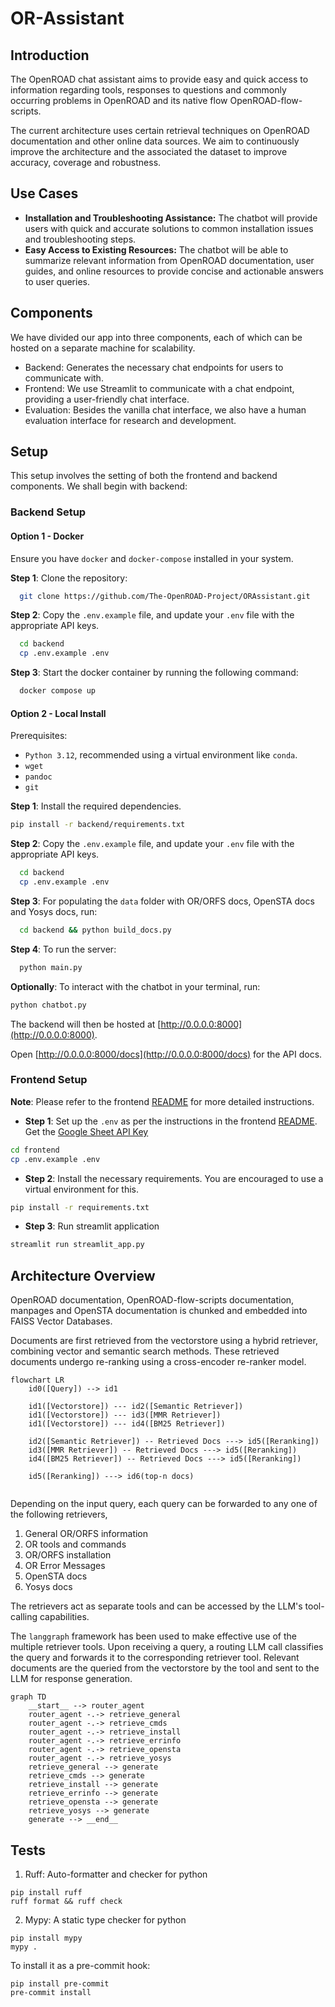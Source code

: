 # OR-Assistant

## Introduction

The OpenROAD chat assistant aims to provide easy and quick access to information regarding tools, responses to questions and commonly occurring problems in OpenROAD and its native flow OpenROAD-flow-scripts.

The current architecture uses certain retrieval techniques on OpenROAD documentation and other online data sources. We aim to continuously improve the architecture and the associated the dataset to improve accuracy, coverage and robustness.

## Use Cases

- **Installation and Troubleshooting Assistance:** The chatbot will provide users with quick and accurate solutions to common installation issues and troubleshooting steps.
- **Easy Access to Existing Resources:** The chatbot will be able to summarize relevant information from OpenROAD documentation, user guides, and online resources to provide concise and actionable answers to user queries.

## Components

We have divided our app into three components, each of which can be hosted on a separate machine for scalability. 
- Backend: Generates the necessary chat endpoints for users to communicate with.
- Frontend: We use Streamlit to communicate with a chat endpoint, providing a user-friendly chat interface.
- Evaluation: Besides the vanilla chat interface, we also have a human evaluation interface for research and development.

## Setup

This setup involves the setting of both the frontend and backend components. We shall begin with backend: 

### Backend Setup

#### Option 1 - Docker

Ensure you have `docker` and `docker-compose` installed in your system.

**Step 1**: Clone the repository:

```bash
  git clone https://github.com/The-OpenROAD-Project/ORAssistant.git
```

**Step 2**: Copy the `.env.example` file, and update your `.env` file with the appropriate API keys.

```bash
  cd backend
  cp .env.example .env
```

**Step 3**: Start the docker container by running the following command:

```bash
  docker compose up
```

#### Option 2 - Local Install

Prerequisites: 
  - `Python 3.12`, recommended using a virtual environment like `conda`.
  - `wget`
  - `pandoc`
  - `git`

**Step 1**:
Install the required dependencies.
 ```bash
pip install -r backend/requirements.txt
```
**Step 2**: Copy the `.env.example` file, and update your `.env` file with the appropriate API keys.

```bash
  cd backend
  cp .env.example .env
```


**Step 3**: For populating the `data` folder with OR/ORFS docs, OpenSTA docs and Yosys docs, run:

```bash
  cd backend && python build_docs.py
```

**Step 4**: 
To run the server:
```bash
  python main.py
```

**Optionally**: To interact with the chatbot in your terminal, run:
```bash
python chatbot.py
```

The backend will then be hosted at [http://0.0.0.0:8000](http://0.0.0.0:8000). 

Open [http://0.0.0.0:8000/docs](http://0.0.0.0:8000/docs) for the API docs.

### Frontend Setup

**Note**: Please refer to the frontend [README](./frontend/README.md) for more detailed instructions.

- **Step 1**: Set up the `.env` as per the instructions in the frontend [README](./frontend/README.md). Get the [Google Sheet API Key](https://developers.google.com/sheets/api/guides/concepts)
```bash
cd frontend
cp .env.example .env
```

- **Step 2**: Install the necessary requirements. You are encouraged to use a virtual environment for this.
```bash
pip install -r requirements.txt
```

- **Step 3**: Run streamlit application
```bash
streamlit run streamlit_app.py
```

## Architecture Overview

OpenROAD documentation, OpenROAD-flow-scripts documentation, manpages and OpenSTA documentation is chunked and embedded into FAISS Vector Databases.  

Documents are first retrieved from the vectorstore using a hybrid retriever, combining vector and semantic search methods. These retrieved documents undergo re-ranking using a cross-encoder re-ranker model.
```mermaid
flowchart LR
    id0([Query]) --> id1

    id1([Vectorstore]) --- id2([Semantic Retriever])
    id1([Vectorstore]) --- id3([MMR Retriever])
    id1([Vectorstore]) --- id4([BM25 Retriever])

    id2([Semantic Retriever]) -- Retrieved Docs ---> id5([Reranking]) 
    id3([MMR Retriever]) -- Retrieved Docs ---> id5([Reranking])
    id4([BM25 Retriever]) -- Retrieved Docs ---> id5([Reranking])

    id5([Reranking]) ---> id6(top-n docs)
 
``` 

Depending on the input query, each query can be forwarded to any one of the following retrievers,
1. General OR/ORFS information
2. OR tools and commands
3. OR/ORFS installation
4. OR Error Messages
5. OpenSTA docs
6. Yosys docs

The retrievers act as separate tools and can be accessed by the LLM's tool-calling capabilities.

The `langgraph` framework has been used to make effective use of the multiple retriever tools. Upon receiving a query, a routing LLM call classifies the query and forwards it to the corresponding retriever tool. Relevant documents are the queried from the vectorstore by the tool and sent to the LLM for response generation.

```mermaid
graph TD
    __start__ --> router_agent
    router_agent -.-> retrieve_general
    router_agent -.-> retrieve_cmds
    router_agent -.-> retrieve_install
    router_agent -.-> retrieve_errinfo
    router_agent -.-> retrieve_opensta
    router_agent -.-> retrieve_yosys
    retrieve_general --> generate
    retrieve_cmds --> generate
    retrieve_install --> generate
    retrieve_errinfo --> generate
    retrieve_opensta --> generate
    retrieve_yosys --> generate
    generate --> __end__
```

## Tests

1) Ruff: Auto-formatter and checker for python

```
pip install ruff
ruff format && ruff check
```

2) Mypy: A static type checker for python

```
pip install mypy 
mypy .
```

To install it as a pre-commit hook:
```
pip install pre-commit
pre-commit install
```


